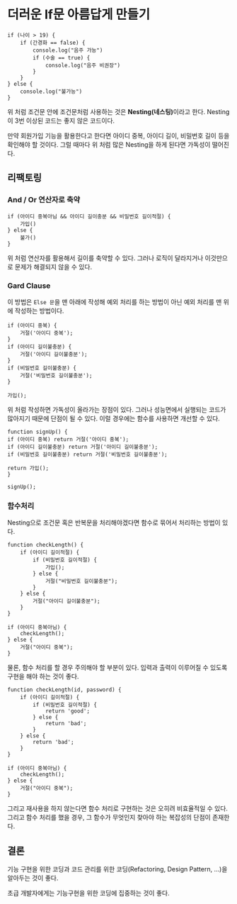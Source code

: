 # 더러운 If문 아름답게 만들기

```
if (나이 > 19) {
    if (간경화 == false) {
        console.log("음주 가능")
        if (수술 == true) {
            console.log("음주 비권장")
        }
    }
} else {
    console.log("불가능")
}
```

위 처럼 조건문 안에 조건문처럼 사용하는 것은 <b>Nesting(네스팅)</b>이라고 한다. Nesting이 3번 이상된 코드는 좋지 않은 코드이다.   

만약 회원가입 기능을 활용한다고 한다면 아이디 중복, 아이디 길이, 비밀번호 길이 등을 확인해야 할 것이다. 그럴 때마다 위 처럼 많은 Nesting을 하게 된다면 가독성이 떨어진다.   

## 리팩토링
### And / Or 연산자로 축약
```
if (아이디 중복아님 && 아이디 길이충분 && 비밀번호 길이적절) {
    가입()
} else {
    불가()
}
```

위 처럼 연산자를 활용해서 길이를 축약할 수 있다. 그러나 로직이 달라지거나 이것만으로 문제가 해결되지 않을 수 있다.   

### Gard Clause
이 방법은 ```Else 문```을 맨 아래에 작성해 예외 처리를 하는 방법이 아닌 예외 처리를 맨 위에 작성하는 방법이다.   

```
if (아이디 중복) {
    거절('아이디 중복');
}
if (아이디 길이불충분) {
    거절('아이디 길이불충분');
}
if (비밀번호 길이불충분) {
    거절('비밀번호 길이불충분');
}

가입();
```

위 처럼 작성하면 가독성이 올라가는 장점이 있다. 그러나 성능면에서 실행되는 코드가 많아지기 때문에 단점이 될 수 있다. 이럴 경우에는 함수를 사용하면 개선할 수 있다.   

```
function signUp() {
if (아이디 중복) return 거절('아이디 중복');
if (아이디 길이불충분) return 거절('아이디 길이불충분');
if (비밀번호 길이불충분) return 거절('비밀번호 길이불충분');

return 가입();
}

signUp();
```

### 함수처리
Nesting으로 조건문 혹은 반복문을 처리해야겠다면 함수로 묶어서 처리하는 방법이 있다.   

```
function checkLength() {
    if (아이디 길이적절) {
        if (비밀번호 길이적절) {
            가입();
        } else {
            거절("비밀번호 길이불충분");
        }
    } else {
        거절("아이디 길이불충분");
    }
}

if (아이디 중복아님) {
    checkLength();
} else {
    거절("아이디 중복");
}
```

물론, 함수 처리를 할 경우 주의해야 할 부분이 있다. 입력과 출력이 이루어질 수 있도록 구현을 해야 하는 것이 좋다.

```
function checkLength(id, password) {
    if (아이디 길이적절) {
        if (비밀번호 길이적절) {
            return 'good';
        } else {
            return 'bad';
        }
    } else {
        return 'bad';
    }
}

if (아이디 중복아님) {
    checkLength();
} else {
    거절("아이디 중복");
}
```

그리고 재사용을 하지 않는다면 함수 처리로 구현하는 것은 오히려 비효율적일 수 있다. 그리고 함수 처리를 했을 경우, 그 함수가 무엇인지 찾아야 하는 복잡성의 단점이 존재한다.   

## 결론
기능 구현을 위한 코딩과 코드 관리를 위한 코딩(Refactoring, Design Pattern, ...)을 알아두는 것이 좋다.   

초급 개발자에게는 기능구현을 위한 코딩에 집중하는 것이 좋다.